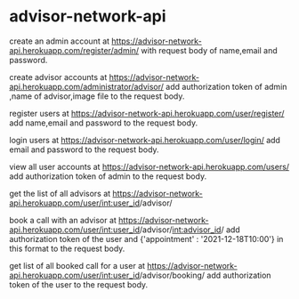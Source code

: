 ﻿# advisor-network-api

create an admin account at https://advisor-network-api.herokuapp.com/register/admin/ with request body of name,email and password.

create advisor accounts at https://advisor-network-api.herokuapp.com/administrator/advisor/ add authorization token of admin ,name of advisor,image file to the request body.

register users at https://advisor-network-api.herokuapp.com/user/register/ add name,email and password to the request body.

login users at https://advisor-network-api.herokuapp.com/user/login/ add email and password to the request body.

view all user accounts at  https://advisor-network-api.herokuapp.com/users/ add authorization token of admin to the request body.

get the list of all advisors at https://advisor-network-api.herokuapp.com/user/<int:user_id>/advisor/ 

book a call with an advisor at https://advisor-network-api.herokuapp.com/user/<int:user_id>/advisor/<int:advisor_id>/ add authorization token of the user and {'appointment' : '2021-12-18T10:00'} in this format to the request body.

get list of all booked call for a user at https://advisor-network-api.herokuapp.com/user/<int:user_id>/advisor/booking/ add authorization token of the user to the request body.
